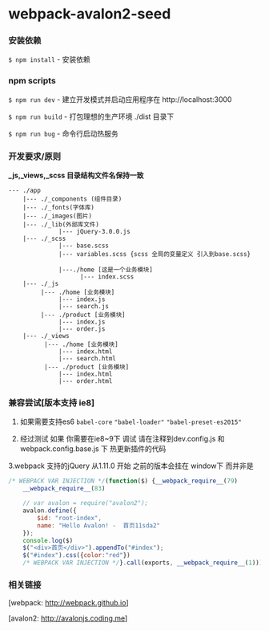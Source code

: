 # webpack-avalon2-seed #



### 安装依赖

`$ npm install` - 安装依赖

### npm scripts

`$ npm run dev` - 建立开发模式并启动应用程序在 http://localhost:3000

`$ npm run build` - 打包理想的生产环境 ./dist 目录下

`$ npm run bug` - 命令行启动热服务


### 开发要求/原则

**_js,_views,_scss 目录结构文件名保持一致**

```
--- ./app
    |--- ./_components (组件目录)
    |--- ./_fonts(字体库)
    |--- ./_images(图片)
    |--- ./_lib(外部库文件)
              |--- jQuery-3.0.0.js
    |--- ./_scss
              |--- base.scss
              |--- variables.scss {scss 全局的变量定义 引入到base.scss}

              |---./home [这是一个业务模块]
                    |--- index.scss
    |--- ./_js
         |--- ./home [业务模块]
              |--- index.js
              |--- search.js
         |--- ./product [业务模块]
              |--- index.js
              |--- order.js
    |--- ./_views
          |--- ./home [业务模块]
              |--- index.html
              |--- search.html
          |--- ./product [业务模块]
              |--- index.html
              |--- order.html
```
### 兼容尝试[版本支持 ie8]

1.  如果需要支持es6
    `babel-core`
    `"babel-loader"`
    `"babel-preset-es2015"`

2.  经过测试
    如果 你需要在ie8~9下 调试
    请在注释到dev.config.js 和 webpack.config.base.js 下 热更新插件的代码


3.webpack 支持的jQuery 从1.11.0 开始
    之前的版本会挂在 window下
    而并非是

```javascript
/* WEBPACK VAR INJECTION */(function($) {__webpack_require__(79)
	__webpack_require__(83)

	// var avalon = require("avalon2");
	avalon.define({
	    $id: "root-index",
	    name: "Hello Avalon! -  首页11sda2"
	});
	console.log($)
	$("<div>首页</div>").appendTo("#index");
	$("#index").css({color:"red"})
	/* WEBPACK VAR INJECTION */}.call(exports, __webpack_require__(1)))
```


### 相关链接

[webpack: <http://webpack.github.io>]

[avalon2: <http://avalonjs.coding.me>]